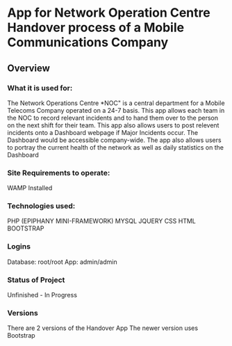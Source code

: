 #	App for Network Operation Centre Handover process of a Mobile Communications Company

##	Overview

###	What it is used for:
The Network Operations Centre *NOC" is a central department for a Mobile Telecoms Company operated on a 24-7 basis. This app allows each team in the NOC to record relevant incidents and to hand them over to the person on the next shift for their team. This app also allows users to post relevent incidents onto a Dashboard webpage if Major Incidents occur. The Dashboard would be accessible company-wide. The app also allows users to portray the current health of the network as well as daily statistics on the Dashboard

### Site Requirements to operate:
WAMP Installed

###	Technologies used:
PHP (EPIPHANY MINI-FRAMEWORK)
MYSQL
JQUERY
CSS
HTML
BOOTSTRAP

###	Logins
Database: root/root
App: admin/admin

### Status of Project
Unfinished - In Progress

### Versions
There are 2 versions of the Handover App
The newer version uses Bootstrap